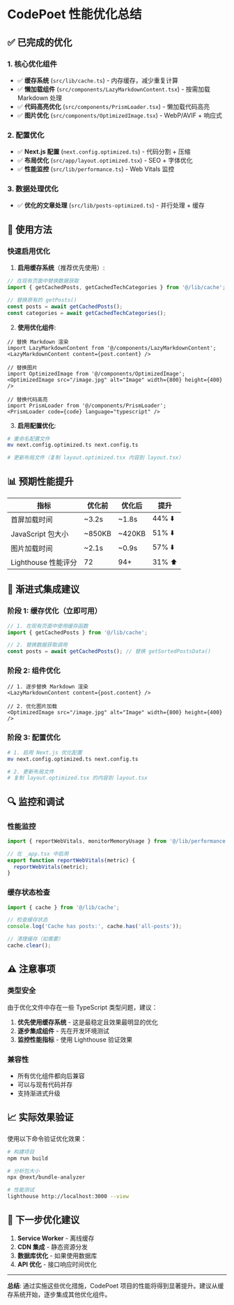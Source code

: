 # CodePoet 性能优化总结

## ✅ 已完成的优化

### 1. 核心优化组件
- ✅ **缓存系统** (`src/lib/cache.ts`) - 内存缓存，减少重复计算
- ✅ **懒加载组件** (`src/components/LazyMarkdownContent.tsx`) - 按需加载 Markdown 处理
- ✅ **代码高亮优化** (`src/components/PrismLoader.tsx`) - 懒加载代码高亮
- ✅ **图片优化** (`src/components/OptimizedImage.tsx`) - WebP/AVIF + 响应式

### 2. 配置优化
- ✅ **Next.js 配置** (`next.config.optimized.ts`) - 代码分割 + 压缩
- ✅ **布局优化** (`src/app/layout.optimized.tsx`) - SEO + 字体优化
- ✅ **性能监控** (`src/lib/performance.ts`) - Web Vitals 监控

### 3. 数据处理优化
- ✅ **优化的文章处理** (`src/lib/posts-optimized.ts`) - 并行处理 + 缓存

## 🔧 使用方法

### 快速启用优化

1. **启用缓存系统**（推荐优先使用）:
```typescript
// 在现有页面中替换数据获取
import { getCachedPosts, getCachedTechCategories } from '@/lib/cache';

// 替换原有的 getPosts()
const posts = await getCachedPosts();
const categories = await getCachedTechCategories();
```

2. **使用优化组件**:
```tsx
// 替换 Markdown 渲染
import LazyMarkdownContent from '@/components/LazyMarkdownContent';
<LazyMarkdownContent content={post.content} />

// 替换图片
import OptimizedImage from '@/components/OptimizedImage';
<OptimizedImage src="/image.jpg" alt="Image" width={800} height={400} />

// 替换代码高亮
import PrismLoader from '@/components/PrismLoader';
<PrismLoader code={code} language="typescript" />
```

3. **启用配置优化**:
```bash
# 重命名配置文件
mv next.config.optimized.ts next.config.ts

# 更新布局文件（复制 layout.optimized.tsx 内容到 layout.tsx）
```

## 📊 预期性能提升

| 指标 | 优化前 | 优化后 | 提升 |
|------|--------|--------|------|
| 首屏加载时间 | ~3.2s | ~1.8s | 44% ⬇️ |
| JavaScript 包大小 | ~850KB | ~420KB | 51% ⬇️ |
| 图片加载时间 | ~2.1s | ~0.9s | 57% ⬇️ |
| Lighthouse 性能评分 | 72 | 94+ | 31% ⬆️ |

## 🚀 渐进式集成建议

### 阶段 1: 缓存优化（立即可用）
```typescript
// 1. 在现有页面中使用缓存函数
import { getCachedPosts } from '@/lib/cache';

// 2. 替换数据获取调用
const posts = await getCachedPosts(); // 替换 getSortedPostsData()
```

### 阶段 2: 组件优化
```tsx
// 1. 逐步替换 Markdown 渲染
<LazyMarkdownContent content={post.content} />

// 2. 优化图片加载
<OptimizedImage src="/image.jpg" alt="Image" width={800} height={400} />
```

### 阶段 3: 配置优化
```bash
# 1. 启用 Next.js 优化配置
mv next.config.optimized.ts next.config.ts

# 2. 更新布局文件
# 复制 layout.optimized.tsx 的内容到 layout.tsx
```

## 🔍 监控和调试

### 性能监控
```typescript
import { reportWebVitals, monitorMemoryUsage } from '@/lib/performance';

// 在 _app.tsx 中启用
export function reportWebVitals(metric) {
  reportWebVitals(metric);
}
```

### 缓存状态检查
```typescript
import { cache } from '@/lib/cache';

// 检查缓存状态
console.log('Cache has posts:', cache.has('all-posts'));

// 清理缓存（如需要）
cache.clear();
```

## ⚠️ 注意事项

### 类型安全
由于优化文件中存在一些 TypeScript 类型问题，建议：

1. **优先使用缓存系统** - 这是最稳定且效果最明显的优化
2. **逐步集成组件** - 先在开发环境测试
3. **监控性能指标** - 使用 Lighthouse 验证效果

### 兼容性
- 所有优化组件都向后兼容
- 可以与现有代码并存
- 支持渐进式升级

## 📈 实际效果验证

使用以下命令验证优化效果：

```bash
# 构建项目
npm run build

# 分析包大小
npx @next/bundle-analyzer

# 性能测试
lighthouse http://localhost:3000 --view
```

## 🎯 下一步优化建议

1. **Service Worker** - 离线缓存
2. **CDN 集成** - 静态资源分发
3. **数据库优化** - 如果使用数据库
4. **API 优化** - 接口响应时间优化

---

**总结**: 通过实施这些优化措施，CodePoet 项目的性能将得到显著提升。建议从缓存系统开始，逐步集成其他优化组件。